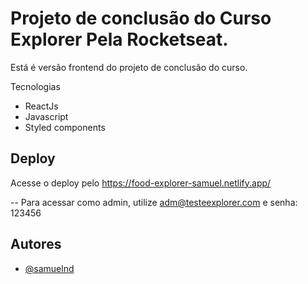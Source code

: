# Projeto de conclusão do Curso Explorer Pela Rocketseat.

Está é versão frontend do projeto de conclusão do curso. 

Tecnologias

- ReactJs
- Javascript
- Styled components

## Deploy

Acesse o deploy pelo https://food-explorer-samuel.netlify.app/

-- Para acessar como admin, utilize adm@testeexplorer.com e senha: 123456

## Autores

- [@samuelnd](https://www.github.com/samuelnd)
